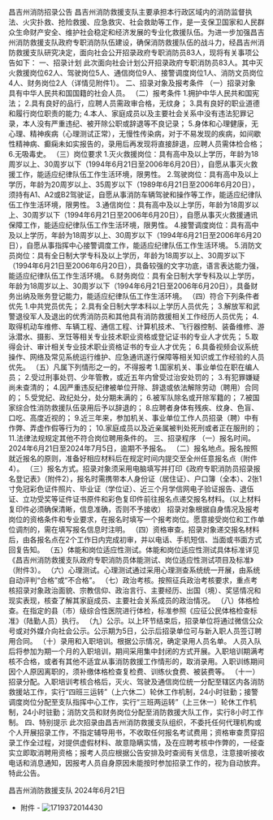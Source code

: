 昌吉州消防招录公告
昌吉州消防救援支队主要承担本行政区域内的消防监督执法、火灾扑救、抢险救援、应急救灾、社会救助等工作，是一支保卫国家和人民群众生命财产安全、维护社会稳定和经济发展的专业化救援队伍。为进一步加强昌吉州消防救援支队政府专职消防队伍建设，确保消防救援队伍的战斗力，经昌吉州消防救援支队研究决定，面向社会公开招录政府专职消防员83人，现将有关事项公告如下：
一、招录计划
此次面向社会计划公开招录政府专职消防员83人。其中灭火救援岗位62人、驾驶岗位5人、通信岗位9人、接警调度岗位1人、消防文员岗位4人、财务岗位2人（详情见附件1）。
二、招录对象及报考条件
（一）招录对象
具有中华人民共和国国籍的社会人员。
（二）报考条件
1.拥护中华人民共和国宪法；
2.具有良好的品行，应聘人员需政审合格，无纹身；
3.具有良好的职业道德和履行岗位职责的能力;
4.本人、家庭成员以及主要社会关系中没有违法犯罪记录，本人没有严重违纪、被开除公职或辞退等不良记录；
5.身体和心理健康，无心理、精神疾病（心理测试正常），无慢性传染病，对于不易发现的疾病，如间歇性精神病、癫痫未如实报告的，录用后再发现将直接辞退，应聘人员需体检合格；
6.无吸毒史。
（三）岗位要求
1.灭火救援岗位：具有高中及以上学历，年龄为18周岁以上、30周岁以下（1994年6月21日至2006年6月20日），自愿从事灭火救援工作，能适应纪律队伍工作生活环境，限男性。
2.驾驶岗位：具有高中及以上学历，年龄为20周岁以上、35周岁以下（1989年6月21日至2006年6月20日），须持有A1、A2或B2驾驶证，自愿从事消防车辆驾驶和操作等工作，能适应纪律队伍工作生活环境，限男性。
3.通信岗位：具有高中及以上学历，年龄为18周岁以上、30周岁以下（1994年6月21日至2006年6月20日），自愿从事灭火救援通讯保障工作，能适应纪律队伍工作生活环境，限男性。
4.接警调度岗位：具有高中及以上学历，年龄为18周岁以上、30周岁以下（1994年6月21日至2006年6月20日），自愿从事指挥中心接警调度工作，能适应纪律队伍工作生活环境。
5.消防文员岗位：具有全日制大学专科及以上学历，年龄为18周岁以上、30周岁以下（1994年6月21日至2006年6月20日），具备较强的文字功底，语言表达能力强，能适应纪律队伍工作生活环境。
6.财务岗位：具有全日制大学专科及以上学历，年龄为18周岁以上、30周岁以下（1994年6月21日至2006年6月20日），具备财务出纳及账务登记能力，能适应纪律队伍工作生活环境。
（四）符合下列条件者优先
1.中共党员优先；
2.具有全日制大学本科以上学历人员优先；
3.解放军和武警退役军人及退出的优秀消防员和其他具有消防救援相关工作经历人员优先；
4.取得机动车维修、车辆工程、通信工程、计算机技术、飞行器控制、装备维修、游泳潜水、摄影、烹饪等相关专业技术职业资格或登记证书的专业人才优先；
5.取得会计、审计相关专业技术职业资格证书的专业人才优先；
6.具备视频会议系统操作、网络及常见系统运行维护、应急通讯遂行保障等相关知识或工作经验的人员优先。
（五）凡属下列情形之一的，不得报考
1.国家机关、事业单位在职在编人员；
2.受过刑事处罚、少年管教，或近五年内曾受过治安处罚的；
3.有犯罪嫌疑尚未查清的；
4.因严重违反纪律被单位开除、辞退或依法解除劳动（聘用）合同的；
5.受党纪、政纪处分，处分期未满的；
6.被军队除名或开除军籍的；
7.被国家综合性消防救援队伍录用后予以辞退的；
8.应聘者身体有残疾、纹身、色盲、口吃、高度近视的；
9.近三年来，参加机关、事业单位工作人员招录（聘）中有作弊、弄虚作假等行为的；
10.家庭成员以及近亲属被判处死刑或者正在服刑的；
11.法律法规规定其他不符合岗位聘用条件的。
三、招录程序
（一）报名时间。2024年6月21日至2024年7月5日，逾期不予报名。
（二）报名地点。报名按照就近报名的原则，准备好相应材料后在规定时间内提交至全州任意报名点（附件4）。
（三）报名方式。招录对象须采用电脑填写并打印《政府专职消防员招录报名登记表》（附件2），报名时需携带本人身份证（居住证）、户口簿（全本）、2张1寸免冠彩色证件照片、毕业证（学位证）、近三个月学信网电子验证报告、退伍证、立功受奖等证件证书原件和彩色复印件前往报名点递交报名材料。（以上材料复印件必须确保清晰，信息准确，否则不予接收）
招录对象根据自身情况及报考岗位的资格条件和专业要求，在报名时填写一个报考岗位。愿意接受岗位和工作单位调剂的，需在填写报名信息时注明。
（四）资格审查。招录对象递交报名材料后，由各报名点在2个工作日内完成初审，并以电话、手机短信、当面或书面方式回复告知。
（五）体能和岗位适应性测试。体能和岗位适应性测试具体标准详见《昌吉州消防救援支队政府专职消防员体能测试、岗位适应性测试项目及标准》（附件3）。
（六）心理测试。心理测试通过采用心理测查系统统一开展，由系统自动评判“合格”或“不合格”。
（七）政治考核。按照征兵政治考核要求，重点考核招录对象政治面貌、宗教信仰、政治言行、主要经历、出国（境）、奖惩情况和现实表现，核查了解其家庭成员、主要社会关系成员的政治情况。
（八）体格检查。在指定的县（市）级综合性医院进行体检，标准参照《应征公民体格检查标准》（陆勤人员）执行。
（九）公示。以上环节结束后，招录单位将通过微信公众号或对外媒介向社会公示。公示期为5日，公示后招录单位可与新入职人员签订聘用合同。
（十）录用和入职培训。根据公示情况，确定录用人员名单。
人员入队后将参加为期一个月的入职培训，期间采用集中封闭的方式开展。入职培训期满考核不合格，或者有其他不适宜从事消防救援工作情形的，取消录用。入职训练期间因个人原因离职的，须补缴体格检查复检费、训练伙食费、被装费等。
（十一）招录分配。入职培训考核合格后，灭火、驾驶及通信岗位统一分配至辖区内各消防救援站工作，实行“四班三运转”（上六休二）轮休工作机制，24小时驻勤；接警调度岗位分配至支队指挥中心工作，实行“三班两运转”（上三休一）轮休工作机制，24小时驻勤；消防文员和财务岗位分配至消防救援大队工作，实行8小时工作制。
四、特别提示
此次招录由昌吉州消防救援支队组织，不委托任何代理机构或个人开展招录工作，不指定辅导用书，不收取任何报名考试费用；资格审查贯穿招录工作全过程，对提供虚假材料、故意隐瞒实情，及在应聘考核中作弊的，一经查实立即取消聘用资格；报考人员应根据公告安排及时查阅有关信息，注意接听接收电话和消息通知，因报考人员自身原因未能按时参加招录工作的，视为自动放弃。
特此公告。

昌吉州消防救援支队
2024年6月21日
- 附件 -
![1719372014430](https://tu.8380660.xyz/file/305d66f249331a6c80f31.png)

